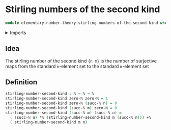 # Stirling numbers of the second kind

```agda
module elementary-number-theory.stirling-numbers-of-the-second-kind where
```

<details><summary>Imports</summary>

```agda
open import elementary-number-theory.addition-natural-numbers
open import elementary-number-theory.multiplication-natural-numbers
open import elementary-number-theory.natural-numbers
```

</details>

## Idea

The stirling number of the second kind `{n m}` is the number of surjective maps
from the standard `n`-element set to the standard `m`-element set

## Definition

```agda
stirling-number-second-kind : ℕ → ℕ → ℕ
stirling-number-second-kind zero-ℕ zero-ℕ = 1
stirling-number-second-kind zero-ℕ (succ-ℕ n) = 0
stirling-number-second-kind (succ-ℕ m) zero-ℕ = 0
stirling-number-second-kind (succ-ℕ m) (succ-ℕ n) =
  ( (succ-ℕ n) *ℕ (stirling-number-second-kind m (succ-ℕ n))) +ℕ
  ( stirling-number-second-kind m n)
```
